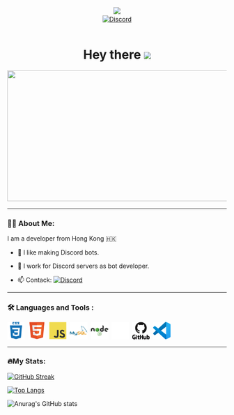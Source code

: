 <div id="header" align="center">
  <img src="https://media.giphy.com/media/M9gbBd9nbDrOTu1Mqx/giphy.gif" width="100"/>
  <div id="badges" align="center">
  <a href="https://discord.com/users/707865025007845387">
    <img src="https://img.shields.io/badge/Discord-blue?style=for-the-badge&logo=discord&logoColor=white" alt="Discord"/>
  </a>
</div>
<div id="views" align="center">
  <img src="https://komarev.com/ghpvc/?username=HangDDev&style=flat-square&color=blue" alt=""/>
</div>
<h1>
  Hey there
  <img src="https://media.giphy.com/media/hvRJCLFzcasrR4ia7z/giphy.gif" width="30px"/>
</h1>
  <div align="center">
    <img src="https://media.giphy.com/media/dWesBcTLavkZuG35MI/giphy.gif" width="600" height="300"/>
  </div>
</div>

---

### :man_technologist: About Me:

I am a developer from Hong Kong :hong_kong:

- :telescope: I like making Discord bots.

- :seedling: I work for Discord servers as bot developer.

- :mailbox: Contack: [![Discord](https://img.shields.io/badge/Discord-blue?style=for-the-badge&logo=discord&logoColor=white)](https://discord.com/users/707865025007845387)

---

### :hammer_and_wrench: Languages and Tools :
<div>
  <img src="https://github.com/devicons/devicon/blob/master/icons/css3/css3-plain-wordmark.svg"  title="CSS3" alt="CSS" width="40" height="40"/>&nbsp;
  <img src="https://github.com/devicons/devicon/blob/master/icons/html5/html5-original.svg" title="HTML5" alt="HTML" width="40" height="40"/>&nbsp;
  <img src="https://github.com/devicons/devicon/blob/master/icons/javascript/javascript-original.svg" title="JavaScript" alt="JavaScript" width="40" height="40"/>&nbsp;
  <img src="https://github.com/devicons/devicon/blob/master/icons/mysql/mysql-original-wordmark.svg" title="MySQL"  alt="MySQL" width="40" height="40"/>&nbsp;
  <img src="https://github.com/devicons/devicon/blob/master/icons/nodejs/nodejs-original-wordmark.svg" title="NodeJS" alt="NodeJS" width="40" height="40"/>&nbsp;
  <img src="https://github.com/devicons/devicon/blob/master/icons/discordjs/discordjs-plain.svg" title="DiscordJS" alt="DiscordJS" width="40" height="40"/>&nbsp;
  <img src="https://github.com/devicons/devicon/blob/master/icons/github/github-original-wordmark.svg" title="Github" alt="Github" width="40" height="40"/>&nbsp;
  <img src="https://github.com/devicons/devicon/blob/master/icons/vscode/vscode-original.svg" title="VSCode" alt="VSCode" width="40" height="40"/>&nbsp;
</div>

---

### 🔥My Stats:

[![GitHub Streak](http://github-readme-streak-stats.herokuapp.com?user=HangDDev&theme=dark&background=000000)](https://git.io/streak-stats)

[![Top Langs](https://github-readme-stats.vercel.app/api/top-langs/?username=HangDDev&layout=donut&theme=dark&background=000000)](https://github.com/anuraghazra/github-readme-stats)

![Anurag's GitHub stats](https://github-readme-stats.vercel.app/api?username=HangDDev&show_icons=true&theme=radical)
